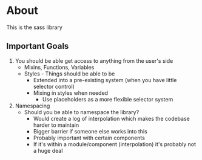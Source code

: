 # About 

This is the sass library 

## Important Goals

1. You should be able get access to anything from the user's side
   - Mixins, Functions, Variables
   - Styles - Things should be able to be 
     - Extended into a pre-existing system (when you have little selector control)
     - Mixing in styles when needed
       - Use placeholders as a more flexible selector system
2. Namespacing
   - Should you be able to namespace the library?
     - Would create a log of interpolation which makes the codebase harder to maintain
     - Bigger barrier if someone else works into this
     - Probably important with certain components
     - If it's within a module/component (interpolation) it's probably not a huge deal